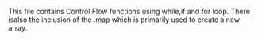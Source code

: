 This file contains Control Flow functions using while,if and for loop.
There isalso the inclusion of the .map which is primarily used to create a new array.

